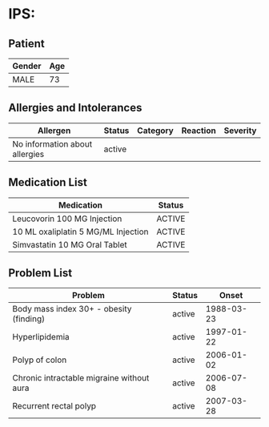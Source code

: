 # IPS:

## Patient

|Gender|Age|
|---|---|
|MALE|73|

## Allergies and Intolerances

|Allergen|Status|Category|Reaction|Severity|
|---|---|---|---|---|
|No information about allergies|active||||

## Medication List

|Medication|Status|
|---|---|
|Leucovorin 100 MG Injection|ACTIVE|
|10 ML oxaliplatin 5 MG/ML Injection|ACTIVE|
|Simvastatin 10 MG Oral Tablet|ACTIVE|

## Problem List

|Problem|Status|Onset|
|---|---|---|
|Body mass index 30+ - obesity (finding)|active|1988-03-23|
|Hyperlipidemia|active|1997-01-22|
|Polyp of colon|active|2006-01-02|
|Chronic intractable migraine without aura|active|2006-07-08|
|Recurrent rectal polyp|active|2007-03-28|
